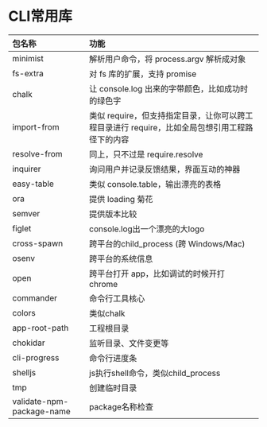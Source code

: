 # CLI常用库

| 包名称                    | 功能                                                                                           |
| :------------------------ | :--------------------------------------------------------------------------------------------- |
| minimist                  | 解析用户命令，将 process.argv 解析成对象                                                       |
| fs-extra                  | 对 fs 库的扩展，支持 promise                                                                   |
| chalk                     | 让 console.log 出来的字带颜色，比如成功时的绿色字                                              |
| import-from               | 类似 require，但支持指定目录，让你可以跨工程目录进行 require，比如全局包想引用工程路径下的内容 |
| resolve-from              | 同上，只不过是 require.resolve                                                                 |
| inquirer                  | 询问用户并记录反馈结果，界面互动的神器                                                         |
| easy-table                | 类似 console.table，输出漂亮的表格                                                             |
| ora                       | 提供 loading 菊花                                                                              |
| semver                    | 提供版本比较                                                                                   |
| figlet                    | console.log出一个漂亮的大logo                                                                  |
| cross-spawn               | 跨平台的child_process (跨 Windows/Mac)                                                         |
| osenv                     | 跨平台的系统信息                                                                               |
| open                      | 跨平台打开 app，比如调试的时候开打 chrome                                                      |
| commander                 | 命令行工具核心                                                                                 |
| colors                    | 类似chalk                                                                                      |
| app-root-path             | 工程根目录                                                                                     |
| chokidar                  | 监听目录、文件变更等                                                                           |
| cli-progress              | 命令行进度条                                                                                   |
| shelljs                   | js执行shell命令，类似child_process                                                             |
| tmp                       | 创建临时目录                                                                                   |
| validate-npm-package-name | package名称检查                                                                                |

